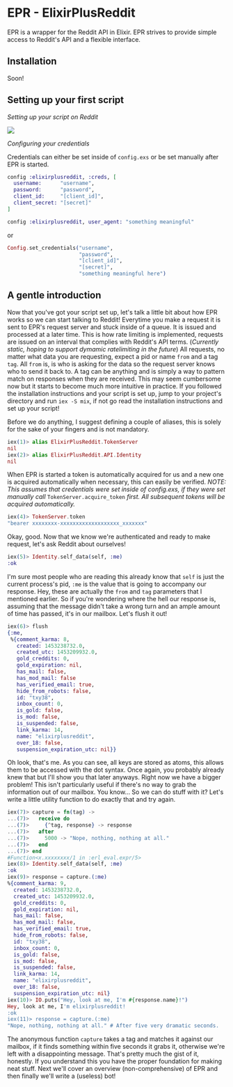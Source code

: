 # EPR - ElixirPlusReddit

EPR is a wrapper for the Reddit API in Elixir. EPR strives to provide simple access to Reddit's API and a flexible
interface.

## Installation

Soon!

## Setting up your first script

*Setting up your script on Reddit*

<img src="http://i.imgur.com/LPlDoul.png" align="center"></img>

*Configuring your credentials*

Credentials can either be set inside of `config.exs` or be set manually after EPR is started.

```elixir
config :elixirplusreddit, :creds, [
  username:      "username",
  password:      "password",
  client_id:     "[client_id]",
  client_secret: "[secret]"
]

config :elixirplusreddit, user_agent: "something meaningful"
```

or

```elixir
Config.set_credentials("username", 
                       "password", 
                       "[client_id]", 
                       "[secret]", 
                       "something meaningful here")
`````


## A gentle introduction

Now that you've got your script set up, let's talk a little bit about how EPR works so we can start talking to
Reddit! Everytime you make a request it is sent to EPR's request server and stuck inside of a queue. It is issued
and processed at a later time. This is how rate limiting is implemented, requests are issued on an interval that
complies with Reddit's API terms. (*Currently static, hoping to support dymamic ratelimiting in the future*)
All requests, no matter what data you are requesting, expect a pid or name `from` and a tag `tag`. All `from` is,
is who is asking for the data so the request server knows who to send it back to. A tag can be anything and is simply
a way to pattern match on responses when they are received. This may seem cumbersome now but it starts to become
much more intuitive in practice. If you followed the installation instructions and your script is set up,
jump to your project's directory and run `iex -S mix`, if not go read the installation instructions and set up your script!

Before we do anything, I suggest defining a couple of aliases, this is solely for the sake of your fingers and is not mandatory.

```elixir
iex(1)> alias ElixirPlusReddit.TokenServer
nil
iex(2)> alias ElixirPlusReddit.API.Identity
nil
```

When EPR is started a token is automatically acquired for us and a new one is acquired automatically when necessary, 
this can easily be verified. *NOTE: This assumes that credentials were set inside of config.exs, if they were set manually
call* `TokenServer.acquire_token` *first. All subsequent tokens will be acquired automatically.*

```elixir
iex(4)> TokenServer.token
"bearer xxxxxxxx-xxxxxxxxxxxxxxxxxxx_xxxxxxx"
```

Okay, good. Now that we know we're authenticated and ready to make request, let's ask Reddit about ourselves!

```elixir
iex(5)> Identity.self_data(self, :me)
:ok
```

I'm sure most people who are reading this already know that `self` is just the current process's pid, `:me` is
the value that is going to accompany our response. Hey, these are actually the `from` and `tag` parameters that
I mentioned earlier. So if you're wondering where the hell our response is, assuming that the message didn't
take a wrong turn and an ample amount of time has passed, it's in our mailbox. Let's flush it out!

```elixir
iex(6)> flush
{:me,
 %{comment_karma: 8, 
   created: 1453238732.0,
   created_utc: 1453209932.0,
   gold_creddits: 0, 
   gold_expiration: nil, 
   has_mail: false, 
   has_mod_mail: false
   has_verified_email: true, 
   hide_from_robots: false, 
   id: "txy38",
   inbox_count: 0, 
   is_gold: false, 
   is_mod: false, 
   is_suspended: false,
   link_karma: 14, 
   name: "elixirplusreddit", 
   over_18: false,
   suspension_expiration_utc: nil}}
```

Oh look, that's me. As you can see, all keys are stored as atoms, this allows them to be accessed with the dot syntax. Once again, 
you probably already knew that but I'll show you that later anyways. Right now we have a bigger problem! This isn't particularly 
useful if there's no way to grab the information out of our mailbox. You know... So we can do stuff with it? Let's write a 
little utility function to do exactly that and try again.

```elixir
iex(7)> capture = fn(tag) ->
...(7)>   receive do
...(7)>     {^tag, response} -> response
...(7)>   after
...(7)>     5000 -> "Nope, nothing, nothing at all."
...(7)>   end
...(7)> end
#Function<x.xxxxxxxx/1 in :erl_eval.expr/5>
iex(8)> Identity.self_data(self, :me)
:ok
iex(9)> response = capture.(:me)
%{comment_karma: 9, 
  created: 1453238732.0, 
  created_utc: 1453209932.0,
  gold_creddits: 0, 
  gold_expiration: nil, 
  has_mail: false, 
  has_mod_mail: false,
  has_verified_email: true, 
  hide_from_robots: false, 
  id: "txy38",
  inbox_count: 0, 
  is_gold: false, 
  is_mod: false, 
  is_suspended: false,
  link_karma: 14, 
  name: "elixirplusreddit", 
  over_18: false,
  suspension_expiration_utc: nil}
iex(10)> IO.puts("Hey, look at me, I'm #{response.name}!")
Hey, look at me, I'm elixirplusreddit!
:ok
iex(11)> response = capture.(:me)
"Nope, nothing, nothing at all." # After five very dramatic seconds.
```

The anonymous function `capture` takes a tag and matches it against our mailbox, if it finds something within five seconds 
it grabs it, otherwise we're left with a disappointing message. That's pretty much the gist of it, honestly. If you understand this
you have the proper foundation for making neat stuff. Next we'll cover an overview (non-comprehensive) of EPR and then finally we'll 
write a (useless) bot!
